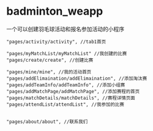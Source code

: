 # badminton_weapp
一个可以创建羽毛球活动和报名参加活动的小程序

   
    "pages/activity/activity", //tab1首页

    "pages/myMatchList/myMatchList" //我创建的比赛
    "pages/create/create", //创建比赛
    
    "pages/mine/mine", //我的活动首页
    "pages/addElimaination/addElimaination", //添加淘汰赛
    "pages/addTeamInfo/addTeamInfo", //添加小组赛
    "pages/addMatchPage/addMatchPage", //添加赛程的首页
    "pages/matchDetails/matchDetails", //赛程详情页面
    "pages/attendList/attendList", //我参加的比赛
    

    "pages/about/about", //联系我们
